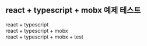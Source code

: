 react + typescript + mobx 예제 테스트
---

react + typescript<br/>
react + typescript + mobx<br/>
react + typescript + mobx + test
